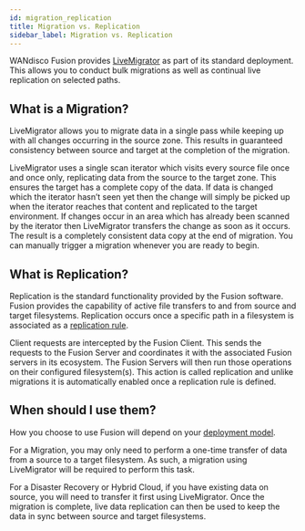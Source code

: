 ```yaml
---
id: migration_replication
title: Migration vs. Replication
sidebar_label: Migration vs. Replication
---
```


WANdisco Fusion provides [LiveMigrator](https://wandisco.com/products/live-migrator) as part of its standard deployment. This allows you to conduct bulk migrations as well as continual live replication on selected paths.

## What is a Migration?

LiveMigrator allows you to migrate data in a single pass while keeping up with all changes occurring in the source zone. This results in guaranteed consistency between source and target at the completion of the migration.

LiveMigrator uses a single scan iterator which visits every source file once and once only, replicating data from the source to the target zone. This ensures the target has a complete copy of the data. If data is changed which the iterator hasn’t seen yet then the change will simply be picked up when the iterator reaches that content and replicated to the target environment. If changes occur in an area which has already been scanned by the iterator then LiveMigrator transfers the change as soon as it occurs. The result is a completely consistent data copy at the end of migration.
You can manually trigger a migration whenever you are ready to begin.

## What is Replication?

Replication is the standard functionality provided by the Fusion software. Fusion provides the capability of active file transfers to and from source and target filesystems. Replication occurs once a specific path in a filesystem is associated as a [replication rule](./concepts_replication_rules.md).

Client requests are intercepted by the Fusion Client. This sends the requests to the Fusion Server and coordinates it with the associated Fusion servers in its ecosystem. The Fusion Servers will then run those operations on their configured filesystem(s). This action is called replication and unlike migrations it is automatically enabled once a replication rule is defined.

## When should I use them?

How you choose to use Fusion will depend on your [deployment model](./deployment_models.md).

For a Migration, you may only need to perform a one-time transfer of data from a source to a target filesystem. As such, a migration using LiveMigrator will be required to perform this task.

For a Disaster Recovery or Hybrid Cloud, if you have existing data on source, you will need to transfer it first using LiveMigrator. Once the migration
is complete, live data replication can then be used to keep the data in sync between source and target filesystems.
